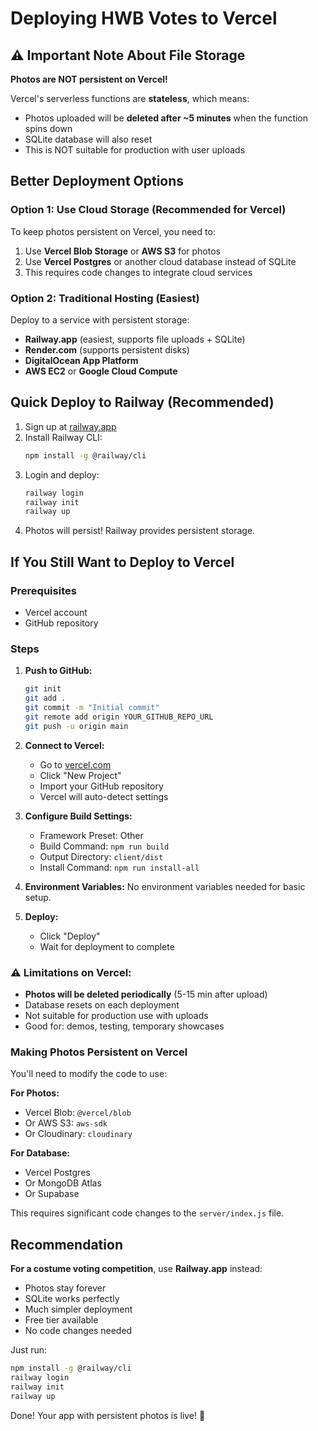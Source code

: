 # Deploying HWB Votes to Vercel

## ⚠️ Important Note About File Storage

**Photos are NOT persistent on Vercel!**

Vercel's serverless functions are **stateless**, which means:
- Photos uploaded will be **deleted after ~5 minutes** when the function spins down
- SQLite database will also reset
- This is NOT suitable for production with user uploads

## Better Deployment Options

### Option 1: Use Cloud Storage (Recommended for Vercel)
To keep photos persistent on Vercel, you need to:
1. Use **Vercel Blob Storage** or **AWS S3** for photos
2. Use **Vercel Postgres** or another cloud database instead of SQLite
3. This requires code changes to integrate cloud services

### Option 2: Traditional Hosting (Easiest)
Deploy to a service with persistent storage:
- **Railway.app** (easiest, supports file uploads + SQLite)
- **Render.com** (supports persistent disks)
- **DigitalOcean App Platform**
- **AWS EC2** or **Google Cloud Compute**

## Quick Deploy to Railway (Recommended)

1. Sign up at [railway.app](https://railway.app)
2. Install Railway CLI:
   ```bash
   npm install -g @railway/cli
   ```
3. Login and deploy:
   ```bash
   railway login
   railway init
   railway up
   ```
4. Photos will persist! Railway provides persistent storage.

## If You Still Want to Deploy to Vercel

### Prerequisites
- Vercel account
- GitHub repository

### Steps

1. **Push to GitHub:**
   ```bash
   git init
   git add .
   git commit -m "Initial commit"
   git remote add origin YOUR_GITHUB_REPO_URL
   git push -u origin main
   ```

2. **Connect to Vercel:**
   - Go to [vercel.com](https://vercel.com)
   - Click "New Project"
   - Import your GitHub repository
   - Vercel will auto-detect settings

3. **Configure Build Settings:**
   - Framework Preset: Other
   - Build Command: `npm run build`
   - Output Directory: `client/dist`
   - Install Command: `npm run install-all`

4. **Environment Variables:**
   No environment variables needed for basic setup.

5. **Deploy:**
   - Click "Deploy"
   - Wait for deployment to complete

### ⚠️ Limitations on Vercel:
- **Photos will be deleted periodically** (5-15 min after upload)
- Database resets on each deployment
- Not suitable for production use with uploads
- Good for: demos, testing, temporary showcases

### Making Photos Persistent on Vercel

You'll need to modify the code to use:

**For Photos:**
- Vercel Blob: `@vercel/blob`
- Or AWS S3: `aws-sdk`
- Or Cloudinary: `cloudinary`

**For Database:**
- Vercel Postgres
- Or MongoDB Atlas
- Or Supabase

This requires significant code changes to the `server/index.js` file.

## Recommendation

**For a costume voting competition**, use **Railway.app** instead:
- Photos stay forever
- SQLite works perfectly
- Much simpler deployment
- Free tier available
- No code changes needed

Just run:
```bash
npm install -g @railway/cli
railway login
railway init
railway up
```

Done! Your app with persistent photos is live! 🚀
